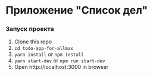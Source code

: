 # Приложение "Список дел"
### Запуск проекта

1. Clone this repo
2. `cd todo-app-for-allmax`
3. `yarn install` or `npm install` 
4. `yarn start-dev` or `npm run start-dev`
5. Open http://localhost:3000 in browser
